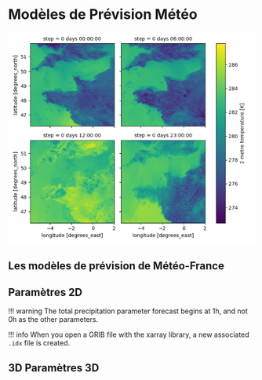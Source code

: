 # Modèles de Prévision Météo

![WeatherForecast](../../img/Weather-Models.png)

## Les modèles de prévision de Météo-France

## Paramètres 2D

!!! warning
    The total precipitation parameter forecast begins at 1h, and not 0h as the other parameters.

!!! info
    When you open a GRIB file with the xarray library, a new associated ```.idx``` file is created. 


## 3D Paramètres 3D
